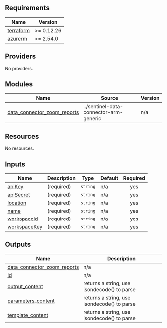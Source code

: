 ## Requirements

| Name                                                                      | Version    |
|---------------------------------------------------------------------------|------------|
| <a name="requirement_terraform"></a> [terraform](#requirement\_terraform) | >= 0.12.26 |
| <a name="requirement_azurerm"></a> [azurerm](#requirement\_azurerm)       | >= 2.54.0  |

## Providers

No providers.

## Modules

| Name                                                                                                                        | Source                                 | Version |
|-----------------------------------------------------------------------------------------------------------------------------|----------------------------------------|---------|
| <a name="module_data_connector_zoom_reports"></a> [data\_connector\_zoom\_reports](#module\_data\_connector\_zoom\_reports) | ../sentinel-data-connector-arm-generic | n/a     |

## Resources

No resources.

## Inputs

| Name                                                                   | Description | Type     | Default | Required |
|------------------------------------------------------------------------|-------------|----------|---------|:--------:|
| <a name="input_apiKey"></a> [apiKey](#input\_apiKey)                   | (required)  | `string` | n/a     |   yes    |
| <a name="input_apiSecret"></a> [apiSecret](#input\_apiSecret)          | (required)  | `string` | n/a     |   yes    |
| <a name="input_location"></a> [location](#input\_location)             | (required)  | `string` | n/a     |   yes    |
| <a name="input_name"></a> [name](#input\_name)                         | (required)  | `string` | n/a     |   yes    |
| <a name="input_workspaceId"></a> [workspaceId](#input\_workspaceId)    | (required)  | `string` | n/a     |   yes    |
| <a name="input_workspaceKey"></a> [workspaceKey](#input\_workspaceKey) | (required)  | `string` | n/a     |   yes    |

## Outputs

| Name                                                                                                                        | Description                                 |
|-----------------------------------------------------------------------------------------------------------------------------|---------------------------------------------|
| <a name="output_data_connector_zoom_reports"></a> [data\_connector\_zoom\_reports](#output\_data\_connector\_zoom\_reports) | n/a                                         |
| <a name="output_id"></a> [id](#output\_id)                                                                                  | n/a                                         |
| <a name="output_output_content"></a> [output\_content](#output\_output\_content)                                            | returns a string, use jsondecode() to parse |
| <a name="output_parameters_content"></a> [parameters\_content](#output\_parameters\_content)                                | returns a string, use jsondecode() to parse |
| <a name="output_template_content"></a> [template\_content](#output\_template\_content)                                      | returns a string, use jsondecode() to parse |
